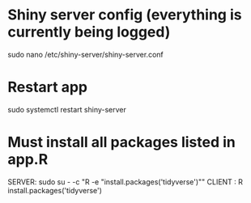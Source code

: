 # Shiny server config (everything is currently being logged)
sudo nano /etc/shiny-server/shiny-server.conf
# Restart app
sudo systemctl restart shiny-server
# Must install all packages listed in app.R 
SERVER: sudo su - -c "R -e \"install.packages('tidyverse')\""
CLIENT : R install.packages('tidyverse')
